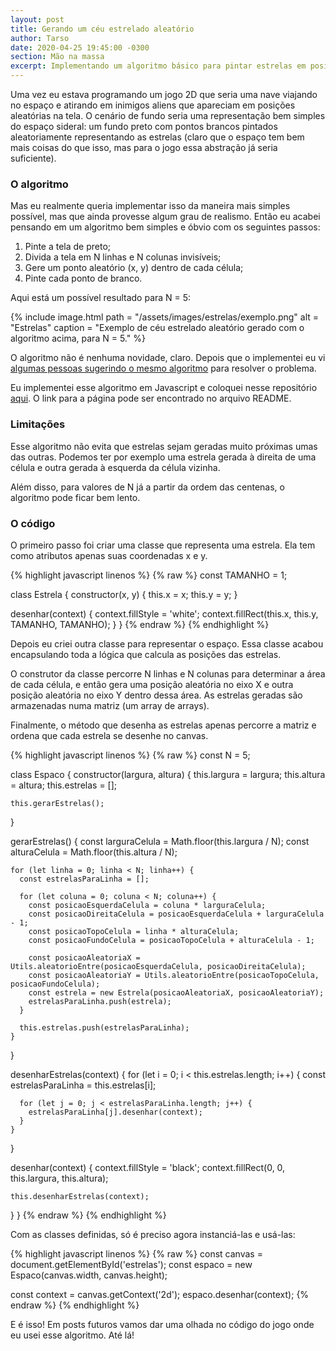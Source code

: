 ```yaml
---
layout: post
title: Gerando um céu estrelado aleatório
author: Tarso
date: 2020-04-25 19:45:00 -0300
section: Mão na massa
excerpt: Implementando um algoritmo básico para pintar estrelas em posições aleatórias em um elemento canvas usando Javascript.
---
```


Uma vez eu estava programando um jogo 2D que seria uma nave viajando no espaço e atirando em inimigos aliens que apareciam em posições aleatórias na tela. O cenário de fundo seria uma representação bem simples do espaço sideral: um fundo preto com pontos brancos pintados aleatoriamente representando as estrelas (claro que o espaço tem bem mais coisas do que isso, mas para o jogo essa abstração já seria suficiente).

### O algoritmo

Mas eu realmente queria implementar isso da maneira mais simples possível, mas que ainda provesse algum grau de realismo. Então eu acabei pensando em um algoritmo bem simples e óbvio com os seguintes passos:

1. Pinte a tela de preto;
2. Divida a tela em N linhas e N colunas invisíveis;
3. Gere um ponto aleatório (x, y) dentro de cada célula;
4. Pinte cada ponto de branco.

Aqui está um possível resultado para N = 5:

{%
  include image.html
  path = "/assets/images/estrelas/exemplo.png"
  alt = "Estrelas"
  caption = "Exemplo de céu estrelado aleatório gerado com o algoritmo acima, para N = 5."
%}

O algoritmo não é nenhuma novidade, claro. Depois que o implementei eu vi [algumas pessoas sugerindo o mesmo algoritmo](https://stackoverflow.com/a/16508156) para resolver o problema.

Eu implementei esse algoritmo em Javascript e coloquei nesse repositório [aqui](https://github.com/tnaires/estrelas). O link para a página pode ser encontrado no arquivo README.

### Limitações

Esse algoritmo não evita que estrelas sejam geradas muito próximas umas das outras. Podemos ter por exemplo uma estrela gerada à direita de uma célula e outra gerada à esquerda da célula vizinha.

Além disso, para valores de N já a partir da ordem das centenas, o algoritmo pode ficar bem lento.

### O código

O primeiro passo foi criar uma classe que representa uma estrela. Ela tem como atributos apenas suas coordenadas x e y.

{% highlight javascript linenos %}
{% raw %}
const TAMANHO = 1;

class Estrela {
  constructor(x, y) {
    this.x = x;
    this.y = y;
  }

  desenhar(context) {
    context.fillStyle = 'white';
    context.fillRect(this.x, this.y, TAMANHO, TAMANHO);
  }
}
{% endraw %}
{% endhighlight %}

Depois eu criei outra classe para representar o espaço. Essa classe acabou encapsulando toda a lógica que calcula as posições das estrelas.

O construtor da classe percorre N linhas e N colunas para determinar a área de cada célula, e então gera uma posição aleatória no eixo X e outra posição aleatória no eixo Y dentro dessa área. As estrelas geradas são armazenadas numa matriz (um array de arrays).

Finalmente, o método que desenha as estrelas apenas percorre a matriz e ordena que cada estrela se desenhe no canvas.

{% highlight javascript linenos %}
{% raw %}
const N = 5;

class Espaco {
  constructor(largura, altura) {
    this.largura = largura;
    this.altura = altura;
    this.estrelas = [];

    this.gerarEstrelas();
  }

  gerarEstrelas() {
    const larguraCelula = Math.floor(this.largura / N);
    const alturaCelula = Math.floor(this.altura / N);

    for (let linha = 0; linha < N; linha++) {
      const estrelasParaLinha = [];

      for (let coluna = 0; coluna < N; coluna++) {
        const posicaoEsquerdaCelula = coluna * larguraCelula;
        const posicaoDireitaCelula = posicaoEsquerdaCelula + larguraCelula - 1;
        const posicaoTopoCelula = linha * alturaCelula;
        const posicaoFundoCelula = posicaoTopoCelula + alturaCelula - 1;

        const posicaoAleatoriaX = Utils.aleatorioEntre(posicaoEsquerdaCelula, posicaoDireitaCelula);
        const posicaoAleatoriaY = Utils.aleatorioEntre(posicaoTopoCelula, posicaoFundoCelula);
        const estrela = new Estrela(posicaoAleatoriaX, posicaoAleatoriaY);
        estrelasParaLinha.push(estrela);
      }

      this.estrelas.push(estrelasParaLinha);
    }
  }

  desenharEstrelas(context) {
    for (let i = 0; i < this.estrelas.length; i++) {
      const estrelasParaLinha = this.estrelas[i];

      for (let j = 0; j < estrelasParaLinha.length; j++) {
        estrelasParaLinha[j].desenhar(context);
      }
    }
  }

  desenhar(context) {
    context.fillStyle = 'black';
    context.fillRect(0, 0, this.largura, this.altura);

    this.desenharEstrelas(context);
  }
}
{% endraw %}
{% endhighlight %}

Com as classes definidas, só é preciso agora instanciá-las e usá-las:

{% highlight javascript linenos %}
{% raw %}
const canvas = document.getElementById('estrelas');
const espaco = new Espaco(canvas.width, canvas.height);

const context = canvas.getContext('2d');
espaco.desenhar(context);
{% endraw %}
{% endhighlight %}

E é isso! Em posts futuros vamos dar uma olhada no código do jogo onde eu usei esse algoritmo. Até lá!